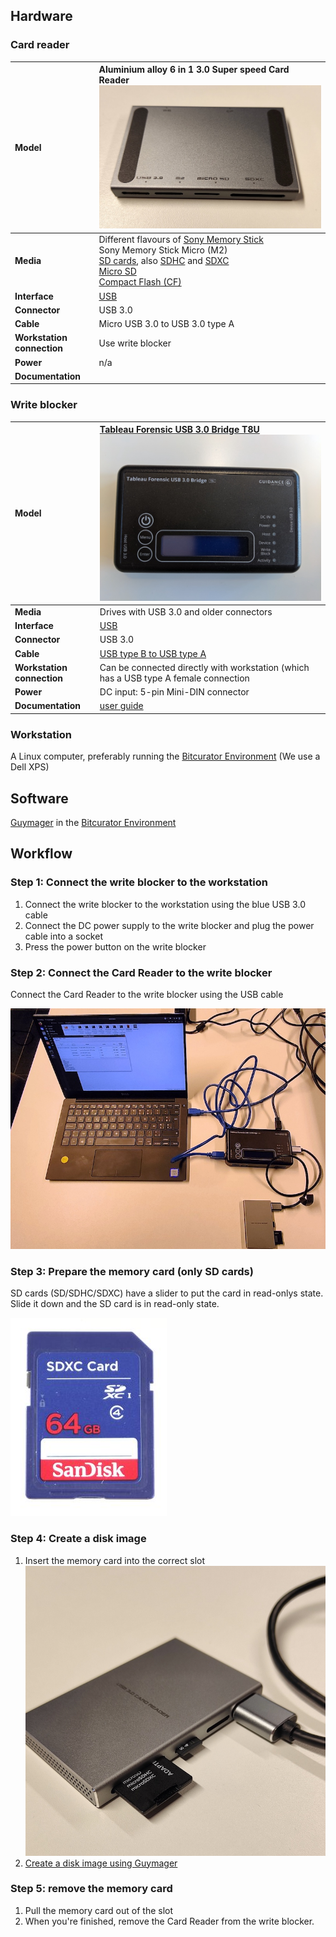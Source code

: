 ## Hardware

### Card reader

|**Model**|Aluminium alloy 6 in 1 3.0 Super speed Card Reader ![reader](images/memory-cards/card_reader.jpg)|
|:--|:--|
|**Media**|Different flavours of [Sony Memory Stick](https://www.wikidata.org/wiki/Q733906)<br>Sony Memory Stick Micro (M2)<br>[SD cards](https://www.wikidata.org/wiki/Q466977), also [SDHC](https://www.wikidata.org/wiki/Q877443) and [SDXC](https://www.wikidata.org/wiki/Q17239567)<br>[Micro SD](https://www.wikidata.org/wiki/Q482531)<br>[Compact Flash (CF)](https://www.wikidata.org/wiki/Q678615)|
|**Interface**|[USB](https://www.wikidata.org/wiki/Q42378)|
|**Connector**|USB 3.0|
|**Cable**|Micro USB 3.0 to USB 3.0 type A|
|**Workstation connection**|Use write blocker|
|**Power**| n/a |
|**Documentation**| |

### Write blocker

|**Model**|[Tableau Forensic USB 3.0 Bridge T8U](https://web.archive.org/web/20180409191526/https://www.guidancesoftware.com/tableau/hardware//t8u) ![blocker](images/blocker.jpg)|
|:--|:--|
|**Media**|Drives with USB 3.0 and older connectors|
|**Interface**|[USB](https://www.wikidata.org/wiki/Q42378)|
|**Connector**|USB 3.0|
|**Cable**|[USB type B to USB type A](https://commons.wikimedia.org/wiki/Category:USB_cables?uselang=nl#/media/File:A-B_Usb_Cable.jpg)|
|**Workstation connection**|Can be connected directly with workstation (which has a USB type A female connection|
|**Power**| DC input: 5-pin Mini-DIN connector|
|**Documentation**| [user guide](https://web.archive.org/web/20230308061552/https://manuals.plus/opentext/t8u-tableau-forensic-usb-bridge-manual) |

### Workstation

A Linux computer, preferably running the [Bitcurator Environment](https://bitcurator.net/) (We use a Dell XPS)

## Software

[Guymager](https://guymager.sourceforge.io/) in the [Bitcurator Environment](https://bitcurator.net/)

## Workflow

### Step 1: Connect the write blocker to the workstation

1. Connect the write blocker to the workstation using the blue USB 3.0 cable
2. Connect the DC power supply to the write blocker and plug the power cable into a  socket
3. Press the power button on the write blocker

### Step 2: Connect the Card Reader to the write blocker

Connect the Card Reader to the write blocker using the USB cable

![setup](images/memory-cards/workflow_cards.jpg)

### Step 3: Prepare the memory card (only SD cards)

SD cards (SD/SDHC/SDXC) have a slider to put the card in read-onlys state. Slide it down and the SD card is in read-only state.

![card in read-only state](images/memory-cards/SDXC-card-front.jpg)

### Step 4: Create a disk image

1. Insert the memory card into the correct slot<br>![card in reader](images/memory-cards/card_in_reader.jpg)
2. [Create a disk image using Guymager](guymager.md)

### Step 5: remove the memory card

1. Pull the memory card out of the slot
2. When you're finished, remove the Card Reader from the write blocker.